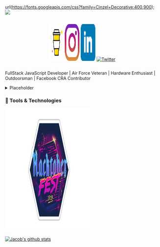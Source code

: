 url(https://fonts.googleapis.com/css?family=Cinzel+Decorative:400,900);
[<img src="https://pbs.twimg.com/card_img/1304401467663626241/U_af5EkO?format=jpg&name=small">](https://dev.to/jacobmgevans)

<section style="display: flex;
  justify-content: center;">

<a href="https://www.buymeacoffee.com/JacobMGEvans" target="_blank"><img src="./assets/by-me-a-coffee.png" alt="Buy Me A Coffee" style="height: 3vh !important;width: 5vw !important;" ></a>
[<img src="./assets/instagram.jpg" style="height: 3vh !important;width: 5vw !important;">](https://www.instagram.com/jacobmgevans)
[<img src="./assets/linkedin.png" style="height: 3vh !important;width: 5vw !important;">](https://www.linkedin.com/in/jacob-m-g-evans/)
[![Twitter](https://img.shields.io/twitter/follow/JacobMGEvans?style=social)](https://twitter.com/JacobMGEvans)

</section>

FullStack JavaScript Developer | Air Force Veteran | Hardware Enthusiast | Outdoorsman | Facebook CRA Contributor

<details>
<summary>Placeholder</summary>
<br>
This is how you dropdown.
</details>

<h3>🧰 Tools & Technologies</h3>

[<img src="./assets/hacktoberfest.png" style="height: 10vh !important;width: 30vw !important;"/>](https://dev.to/jacobmgevans)

[![Jacob's github stats](https://github-readme-stats.vercel.app/api?username=JacobMGEvans)](https://github.com/JacobMGEvans/github-readme-stats)
